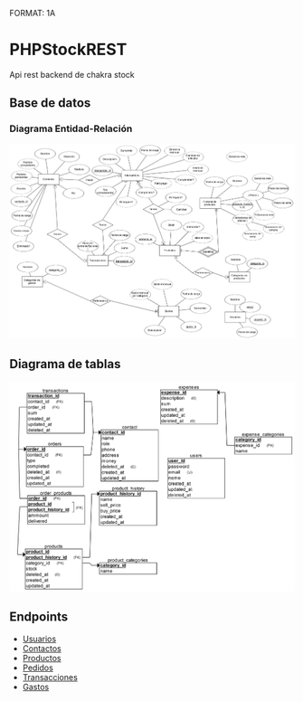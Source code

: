FORMAT: 1A

# PHPStockREST

Api rest backend de chakra stock

## Base de datos

### Diagrama Entidad-Relación
![Esquema ERD](docs/img/erd.png "Diagrama Entidad-Relación")

## Diagrama de tablas
![Tablas](docs/img/rel.png "Diagrama de tablas")

## Endpoints

- [Usuarios](docs/api/users.md)
- [Contactos](docs/api/contacts.md)
- [Productos](docs/api/products.md)
- [Pedidos](docs/api/orders.md)
- [Transacciones](docs/api/transactions.md)
- [Gastos](docs/api/expenses.md)